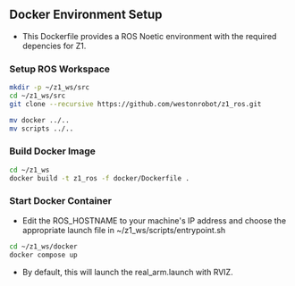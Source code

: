 ## Docker Environment Setup

+ This Dockerfile provides a ROS Noetic environment with the required depencies for Z1.

### Setup ROS Workspace

```bash
mkdir -p ~/z1_ws/src
cd ~/z1_ws/src
git clone --recursive https://github.com/westonrobot/z1_ros.git

mv docker ../..
mv scripts ../..
```

### Build Docker Image

```bash
cd ~/z1_ws
docker build -t z1_ros -f docker/Dockerfile .
```
### Start Docker Container

+ Edit the ROS_HOSTNAME to your machine's IP address and choose the appropriate launch file in ~/z1_ws/scripts/entrypoint.sh

```bash
cd ~/z1_ws/docker
docker compose up
```
+ By default, this will launch the real_arm.launch with RVIZ.



